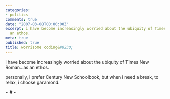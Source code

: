 ```yaml
---
categories:
- politics
comments: true
date: "2007-03-08T00:00:00Z"
excerpt: i have become increasingly worried about the ubiquity of Times New Roman…as
  an ethos.
meta: true
published: true
title: worrisome coding&#8230;
---
```


i have become increasingly worried about the ubiquity of Times New Roman…as an ethos.

personally, i prefer Century New Schoolbook, but when i need a break, to relax, i choose garamond.

~ # ~